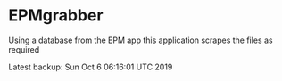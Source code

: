 # EPMgrabber
Using a database from the EPM app this application scrapes the files as required


Latest backup: Sun Oct 6 06:16:01 UTC 2019
